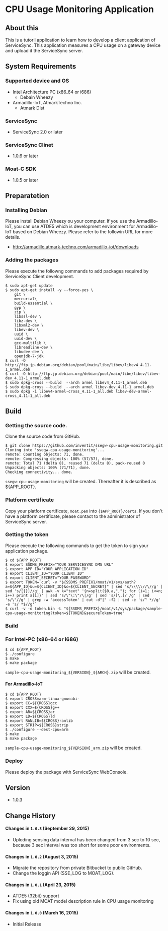 CPU Usage Monitoring Application
=======================

## About this
This is a tutoril application to learn how to develop a client application of ServiceSync.
This application measures a CPU usage on a gateway device and upload it the ServiceSync server.


## System Requirements
### Supported device and OS
* Intel Architecture PC (x86_64 or i686)
    * Debain Wheezy
* Armadillo-IoT, AtmarkTechno Inc.
    * Atmark Dist

### ServiceSync
* ServiceSync 2.0 or later

### ServiceSync Clinet
* 1.0.6 or later

### Moat-C SDK
* 1.0.5 or later

## Preparatetion

### Installing Debian

Please install Debian Wheezy ou your computer. If you use the Armadillo-IoT, you can use ATDE5 which is development environment for Armadillo-IoT based on Debian Wheezy. Please refer to the followin URL for more details.

* http://armadillo.atmark-techno.com/armadillo-iot/downloads

### Adding the packages

Please execute the followng commands to add packages required by ServiceSync Client development.

```
$ sudo apt-get update
$ sudo apt-get install -y --force-yes \
	git \
	mercurial\ 
	build-essential \
	gyp \
	zip \
	libssl-dev \
	libz-dev \
	libxml2-dev \
	libev-dev \
	uuid \
	uuid-dev \
	gcc-multilib \
	libreadline-dev \
	libudev-dev \
	openjdk-7-jdk
$ curl -O http://ftp.jp.debian.org/debian/pool/main/libe/libev/libev4_4.11-1_armel.deb
$ curl -O http://ftp.jp.debian.org/debian/pool/main/libe/libev/libev-dev_4.11-1_armel.deb
$ sudo dpkg-cross --build  --arch armel libev4_4.11-1_armel.deb
$ sudo dpkg-cross --build  --arch armel libev-dev_4.11-1_armel.deb
$ sudo dpkg -i libev4-armel-cross_4.11-1_all.deb libev-dev-armel-cross_4.11-1_all.deb
```

## Build

### Getting the source code.

Clone the source code from GitHub.
```
$ git clone https://github.com/inventit/ssegw-cpu-usage-monitoring.git
Cloning into 'ssegw-cpu-usage-monitoring'...
remote: Counting objects: 71, done.
remote: Compressing objects: 100% (57/57), done.
remote: Total 71 (delta 8), reused 71 (delta 8), pack-reused 0
Unpacking objects: 100% (71/71), done.
Checking connectivity... done.
```

`ssegw-cpu-usage-monitoring` will be created. Thereafter it is described as ${APP_ROOT}.

### Platform certificate

Copy your platform certificate, `moat.pem` into `{$APP_ROOT}/certs`.
If you don't have a platform certificate, please contact to the administrator of ServiceSync server.

### Getting the token

Please execute the following commands to get the token to sign your application package.
```
$ cd ${APP_ROOT}
$ export SSDMS_PREFIX="YOUR SERVICESYNC DMS URL"
$ export APP_ID="YOUR APPLICATION ID"
$ export CLIENT_ID="YOUR CLIENT ID"
$ export CLIENT_SECRET="YOUR PASSWORD"
$ export TOKEN=`curl -v "${SSDMS_PREFIX}/moat/v1/sys/auth?a=${APP_ID}&u=${CLIENT_ID}&c=${CLIENT_SECRET}" | sed 's/\\\\\//\//g' | sed 's/[{}]//g' | awk -v k="text" '{n=split($0,a,","); for (i=1; i<=n; i++) print a[i]}' | sed 's/\"\:\"/\|/g' | sed 's/[\,]/ /g' | sed 's/\"//g' | grep -w 'accessToken' | cut -d"|" -f2 | sed -e 's/^ *//g' -e 's/ *$//g'`
$ curl -v -o token.bin -L "${SSDMS_PREFIX}/moat/v1/sys/package/sample-cpu-usage-monitoring?token=${TOKEN}&secureToken=true"
```

### Build
### For Intel-PC (x86-64 or i686)

```
$ cd ${APP_ROOT}
$ ./configure
$ make
$ make package
```
`sample-cpu-usage-monitoring_${VERSION}_${ARCH}.zip` will be created.

#### For Armadillo-IoT

```
$ cd ${APP_ROOT}
$ export CROSS=arm-linux-gnueabi-
$ export CC=${CROSS}gcc
$ export CXX=${CROSS}g++
$ export AR=${CROSS}ar
$ export LD=${CROSS}ld
$ export RANLIB=${CROSS}ranlib
$ export STRIP=${CROSS}strip
$ ./configure --dest-cpu=arm
$ make
$ make package
```
`sample-cpu-usage-monitoring_${VERSION]_arm.zip` will be created.

### Deploy

Please deploy the package with ServiceSync WebConsole.

## Version
* 1.0.3
 
## Change History

#### Changes in `1.0.3` (September 29, 2015)

* Uploding sensing data interval has been changed from 3 sec to 10 sec, because 3 sec interval was too short for some poor environments.

#### Changes in `1.0.2` (August 3, 2015)

* Migrate the repository from private Bitbucket to public GitHub.
* Change the loggin API (SSE_LOG to MOAT_LOG).

#### Changes in `1.0.1` (April 23, 2015)

* ATDE5 (32bit) support
* Fix using old MOAT model description rule in CPU usage monitoring

#### Changes in `1.0.0` (March 16, 2015)

* Initial Release
